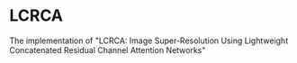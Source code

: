 # LCRCA
The implementation of "LCRCA: Image Super-Resolution Using Lightweight Concatenated Residual Channel Attention Networks"
